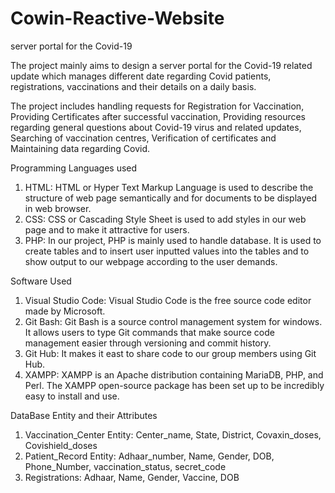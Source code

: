 # Cowin-Reactive-Website
server portal for the Covid-19

The project mainly aims to design a server portal for the Covid-19 related update which manages different date regarding Covid patients, registrations, vaccinations and their details on a daily basis. 

The project includes handling requests for Registration for Vaccination, Providing Certificates after successful vaccination, Providing resources regarding general questions about Covid-19 virus and related updates, Searching of vaccination centres, Verification of certificates and Maintaining data regarding Covid. 

Programming Languages used
1.	HTML: HTML or Hyper Text Markup Language is used to describe the structure of web page semantically and for documents to be displayed in web browser.
2.	CSS: CSS or Cascading Style Sheet is used to add styles in our web page and to make it attractive for users.
3.	PHP: In our project, PHP is mainly used to handle database. It is used to create tables and to insert user inputted values into the tables and to show output to our webpage according to the user demands.

Software Used
1.	Visual Studio Code: Visual Studio Code is the free source code editor made by Microsoft.
2.	Git Bash: Git Bash is a source control management system for windows. It allows users to type Git commands that make source code management easier through versioning and commit history.
3.	Git Hub: It makes it east to share code to our group members using Git Hub. 
4.	XAMPP: XAMPP is an Apache distribution containing MariaDB, PHP, and Perl. The XAMPP open-source package has been set up to be incredibly easy to install and use.

DataBase Entity and their Attributes
1.	Vaccination_Center Entity: Center_name, State, District, Covaxin_doses, Covishield_doses
2.	Patient_Record Entity: Adhaar_number, Name, Gender, DOB, Phone_Number, vaccination_status, secret_code
3.	Registrations: Adhaar, Name, Gender, Vaccine, DOB


